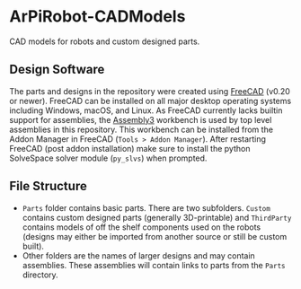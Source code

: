 # ArPiRobot-CADModels

CAD models for robots and custom designed parts.


## Design Software

The parts and designs in the repository were created using [FreeCAD](https://www.freecadweb.org/) (v0.20 or newer). FreeCAD can be installed on all major desktop operating systems including Windows, macOS, and Linux. As FreeCAD currently lacks builtin support for assemblies, the [Assembly3](https://wiki.freecadweb.org/Assembly3_Workbench) workbench is used by top level assemblies in this repository. This workbench can be installed from the Addon Manager in FreeCAD (`Tools > Addon Manager`). After restarting FreeCAD (post addon installation) make sure to install the python SolveSpace solver module (`py_slvs`) when prompted.


## File Structure

- `Parts` folder contains basic parts. There are two subfolders. `Custom` contains custom designed parts (generally 3D-printable) and `ThirdParty` contains models of off the shelf components used on the robots (designs may either be imported from another source or still be custom built).
- Other folders are the names of larger designs and may contain assemblies. These assemblies will contain links to parts from the `Parts` directory.